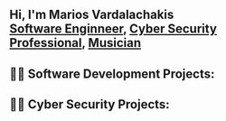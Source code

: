 <h2>Hi, I'm Marios Vardalachakis <br/><a href="https://github.com/mariosggg">Software Enginneer</a>, <a href="https://www.linkedin.com/in/marios-vardalachakis-0994137a/">Cyber Security Professional</a>, <a href="">Musician</a></h2>

<h2>👨‍💻 Software Development Projects:</h2>








<h2>👨‍💻 Cyber Security Projects:</h2>
